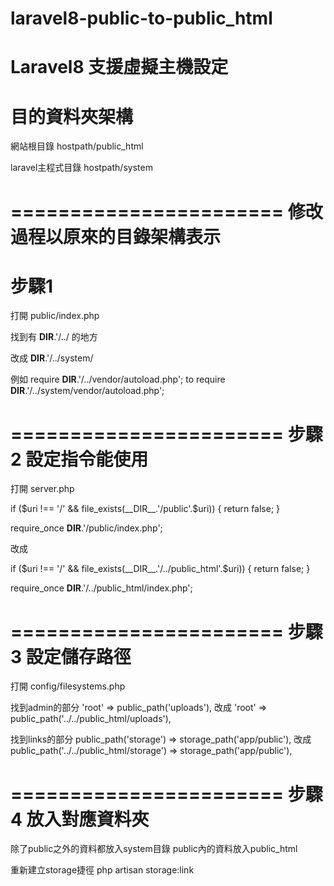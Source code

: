 # laravel8-public-to-public_html

Laravel8 支援虛擬主機設定
========================
目的資料夾架構
========================
網站根目錄
hostpath/public_html

laravel主程式目錄
hostpath/system

=======================
修改過程以原來的目錄架構表示
=======================
步驟1
=======================
打開 public/index.php

找到有 
__DIR__.'/../ 的地方

改成
__DIR__.'/../system/

例如
require __DIR__.'/../vendor/autoload.php';
to
require __DIR__.'/../system/vendor/autoload.php';



=======================
步驟2 設定指令能使用
=======================
打開 server.php 

if ($uri !== '/' && file_exists(__DIR__.'/public'.$uri)) {
    return false;
}

require_once __DIR__.'/public/index.php';

改成

if ($uri !== '/' && file_exists(__DIR__.'/../public_html'.$uri)) {
    return false;
}

require_once __DIR__.'/../public_html/index.php';




=======================
步驟3 設定儲存路徑
=======================
打開 config/filesystems.php

找到admin的部分
'root' => public_path('uploads'),
改成
'root' => public_path('../../public_html/uploads'),


找到links的部分
public_path('storage') => storage_path('app/public'),
改成
public_path('../../public_html/storage') => storage_path('app/public'),


=======================
步驟4 放入對應資料夾
=======================

除了public之外的資料都放入system目錄
public內的資料放入public_html


重新建立storage捷徑
php artisan storage:link
